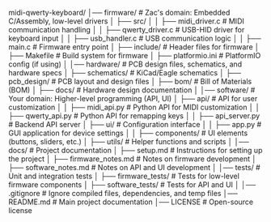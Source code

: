 midi-qwerty-keyboard/
│── firmware/                  # Zac's domain: Embedded C/Assembly, low-level drivers
│   ├── src/
│   │   ├── midi_driver.c       # MIDI communication handling
│   │   ├── qwerty_driver.c     # USB-HID driver for keyboard input
│   │   ├── usb_handler.c       # USB communication logic
│   │   ├── main.c              # Firmware entry point
│   ├── include/                # Header files for firmware
│   ├── Makefile                # Build system for firmware
│   ├── platformio.ini          # PlatformIO config (if using)
│
│── hardware/                   # PCB design files, schematics, and hardware specs
│   ├── schematics/             # KiCad/Eagle schematics
│   ├── pcb_design/             # PCB layout and design files
│   ├── bom/                    # Bill of Materials (BOM)
│   ├── docs/                    # Hardware design documentation
│
│── software/                   # Your domain: Higher-level programming (API, UI)
│   ├── api/                    # API for user customization
│   │   ├── midi_api.py         # Python API for MIDI customization
│   │   ├── qwerty_api.py       # Python API for remapping keys
│   │   ├── api_server.py       # Backend API server
│   ├── ui/                     # Configuration interface
│   │   ├── app.py              # GUI application for device settings
│   │   ├── components/         # UI elements (buttons, sliders, etc.)
│   ├── utils/                  # Helper functions and scripts
│
│── docs/                       # Project documentation
│   ├── setup.md                # Instructions for setting up the project
│   ├── firmware_notes.md       # Notes on firmware development
│   ├── software_notes.md       # Notes on API and UI development
│
│── tests/                      # Unit and integration tests
│   ├── firmware_tests/         # Tests for low-level firmware components
│   ├── software_tests/         # Tests for API and UI
│
│── .gitignore                   # Ignore compiled files, dependencies, and temp files
│── README.md                    # Main project documentation
│── LICENSE                      # Open-source license
